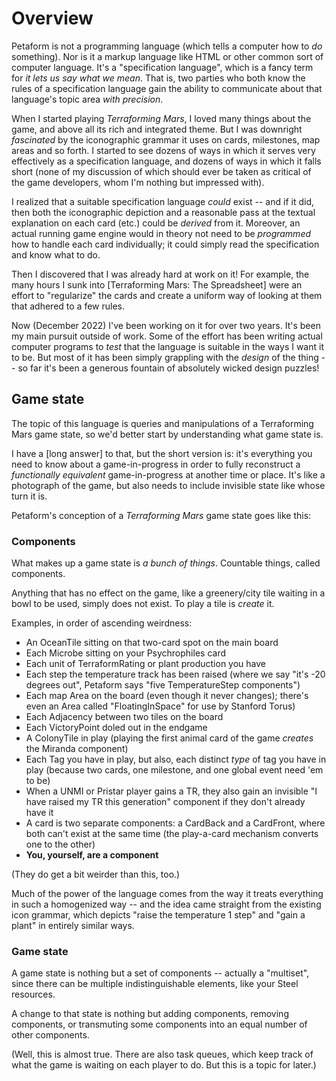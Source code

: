 # Overview

Petaform is not a programming language (which tells a computer how to *do* something). Nor is it a markup language like HTML or other common sort of computer language. It's a "specification language", which is a fancy term for *it lets us say what we mean*. That is, two parties who both know the rules of a specification language gain the ability to communicate about that language's topic area *with precision*.

When I started playing *Terraforming Mars*, I loved many things about the game, and above all its rich and integrated theme. But I was downright *fascinated* by the iconographic grammar it uses on cards, milestones, map areas and so forth. I started to see dozens of ways in which it serves very effectively as a specification language, and dozens of ways in which it falls short (none of my discussion of which should ever be taken as critical of the game developers, whom I'm nothing but impressed with).

I realized that a suitable specification language *could* exist -- and if it did, then both the iconographic depiction and a reasonable pass at the textual explanation on each card (etc.) could be *derived* from it. Moreover, an actual running game engine would in theory not need to be *programmed* how to handle each card individually; it could simply read the specification and know what to do.

Then I discovered that I was already hard at work on it! For example, the many hours I sunk into [Terraforming Mars: The Spreadsheet] were an effort to "regularize" the cards and create a uniform way of looking at them that adhered to a few rules.

Now (December 2022) I've been working on it for over two years. It's been my main pursuit outside of work. Some of the effort has been writing actual computer programs to *test* that the language is suitable in the ways I want it to be. But most of it has been simply grappling with the *design* of the thing -- so far it's been a generous fountain of absolutely wicked design puzzles!

## Game state

The topic of this language is queries and manipulations of a Terraforming Mars game state, so we'd better start by understanding what game state is.

I have a [long answer] to that, but the short version is: it's everything you need to know about a game-in-progress in order to fully reconstruct a *functionally equivalent* game-in-progress at another time or place. It's like a photograph of the game, but also needs to include invisible state like whose turn it is.

Petaform's conception of a *Terraforming Mars* game state goes like this:

### Components

What makes up a game state is *a bunch of things*. Countable things, called components.

Anything that has no effect on the game, like a greenery/city tile waiting in a bowl to be used, simply does not exist. To play a tile is *create* it.

Examples, in order of ascending weirdness:

   * An OceanTile sitting on that two-card spot on the main board
   * Each Microbe sitting on your Psychrophiles card
   * Each unit of TerraformRating or plant production you have
   * Each step the temperature track has been raised (where we say "it's -20 degrees out", Petaform says "five TemperatureStep components")
   * Each map Area on the board (even though it never changes); there's even an Area called "FloatingInSpace" for use by Stanford Torus)
   * Each Adjacency between two tiles on the board
   * Each VictoryPoint doled out in the endgame
   * A ColonyTile in play (playing the first animal card of the game *creates* the Miranda component)
   * Each Tag you have in play, but also, each distinct *type* of tag you have in play (because two cards, one milestone, and one global event need 'em to be)
   * When a UNMI or Pristar player gains a TR, they also gain an invisible "I have raised my TR this generation" component if they don't already have it
   * A card is two separate components: a CardBack and a CardFront, where both can't exist at the same time (the play-a-card mechanism converts one to the other)
   * **You, yourself, are a component**

(They do get a bit weirder than this, too.)

Much of the power of the language comes from the way it treats everything in such a homogenized way -- and the idea came straight from the existing icon grammar, which depicts "raise the temperature 1 step" and "gain a plant" in entirely similar ways.

### Game state

A game state is nothing but a set of components -- actually a "multiset", since there can be multiple indistinguishable elements, like your Steel resources.

A change to that state is nothing but adding components, removing components, or transmuting some components into an equal number of other components.

(Well, this is almost true. There are also task queues, which keep track of what the game is waiting on each player to do. But this is a topic for later.)


